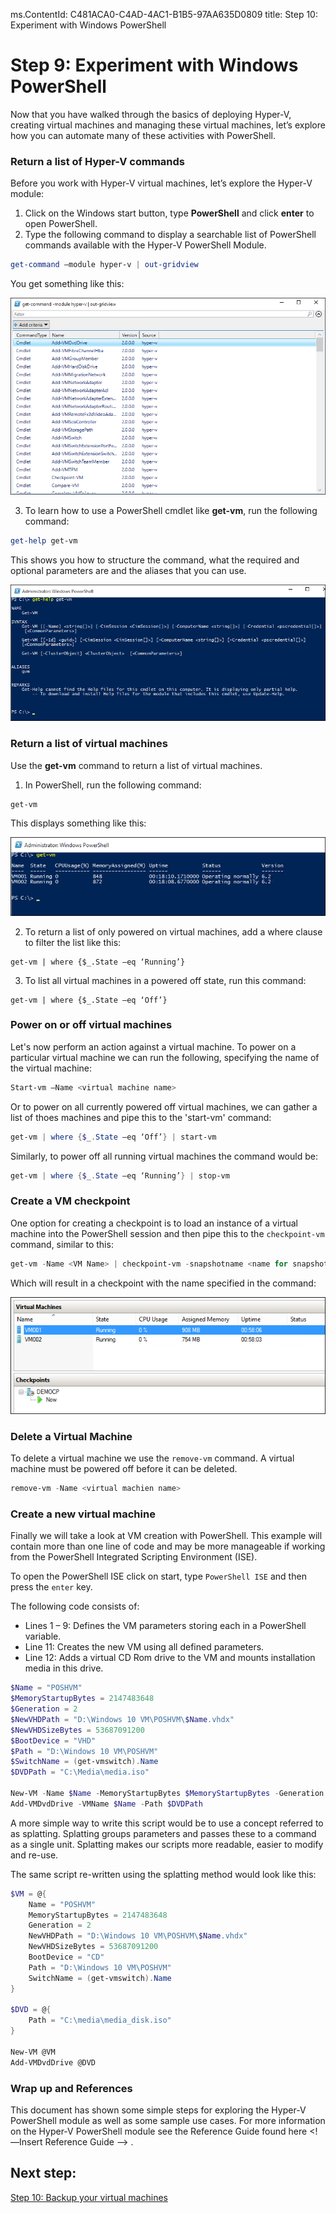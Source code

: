 ms.ContentId: C481ACA0-C4AD-4AC1-B1B5-97AA635D0809
title: Step 10: Experiment with Windows PowerShell

# Step 9: Experiment with Windows PowerShell

Now that you have walked through the basics of deploying Hyper-V, creating virtual machines and managing these virtual machines, let’s explore how you can automate many of these activities with PowerShell.

### Return a list of Hyper-V commands
Before you work with Hyper-V virtual machines, let’s explore the Hyper-V module:
1.	Click on the Windows start button, type **PowerShell** and click **enter** to open PowerShell.
2.	Type the following command to display a searchable list of PowerShell commands available with the Hyper-V PowerShell Module.

 ```powershell
get-command –module hyper-v | out-gridview
```
  You get something like this: <!--I'd crop this screenshot to make it shorter and get rid of the whitespace on the left. You only need enough to get the point across. They don't need to see everything..-->

  ![](media\command_grid.png)

3. To learn how to use a PowerShell cmdlet like **get-vm**, run the following command:

  ```powershell
get-help get-vm
```
 This shows you how to structure the command, what the required and optional parameters are and the aliases that you can use.

 ![](media\get_help.png)


### Return a list of virtual machines

Use the **get-vm** command to return a list of virtual machines.
1. In PowerShell, run the following command:
 
 ```powershell
get-vm
```
 This displays something like this:

 ![](media\get_vm.png)

2. To return a list of only powered on virtual machines, add a where clause to filter the list like this:
  ``` 
get-vm | where {$_.State –eq ‘Running’}
```
3.  To list all virtual machines in a powered off state, run this command:
  ``` 
get-vm | where {$_.State –eq ‘Off’}
```

### Power on or off virtual machines

Let's now perform an action against a virtual machine. To power on a particular virtual machine we can run the following, specifying the name of the virtual machine:
```powershell
Start-vm –Name <virtual machine name>
```

Or to power on all currently powered off virtual machines, we can gather a list of thoes machines and pipe this to the 'start-vm' command:
```powershell
get-vm | where {$_.State –eq ‘Off’} | start-vm
```

Similarly, to power off all running virtual machines the command would be:
```powershell
get-vm | where {$_.State –eq ‘Running’} | stop-vm
```

### Create a VM checkpoint

One option for creating a checkpoint is to load an instance of a virtual machine into the PowerShell session and then pipe this to the `checkpoint-vm` command, similar to this:
```powershell
get-vm -Name <VM Name> | checkpoint-vm -snapshotname <name for snapshot>
```
Which will result in a checkpoint with the name specified in the command:
 
 ![](media\POSH_CP2.png) 

### Delete a Virtual Machine 

To delete a virtual machine we use the `remove-vm` command. A virtual machine must be powered off before it can be deleted.
```powershell
remove-vm -Name <virtual machien name>
```

### Create a new virtual machine

Finally we will take a look at VM creation with PowerShell. This example will contain more than one line of code and may be more manageable if working from the PowerShell Integrated Scripting Environment (ISE).

To open the PowerShell ISE click on start, type `PowerShell ISE` and then press the `enter` key.

The following code consists of:

- Lines 1 – 9: Defines the VM parameters storing each in a PowerShell variable.
- Line 11: Creates the new VM using all defined parameters.
- Line 12: Adds a virtual CD Rom drive to the VM and mounts installation media in this drive.

```powershell
$Name = "POSHVM"
$MemoryStartupBytes = 2147483648
$Generation = 2
$NewVHDPath = "D:\Windows 10 VM\POSHVM\$Name.vhdx"
$NewVHDSizeBytes = 53687091200
$BootDevice = "VHD"
$Path = "D:\Windows 10 VM\POSHVM"
$SwitchName = (get-vmswitch).Name
$DVDPath = "C:\Media\media.iso"

New-VM -Name $Name -MemoryStartupBytes $MemoryStartupBytes -Generation $Generation -NewVHDPath $NewVHDPath -NewVHDSizeBytes $NewVHDSizeBytes -BootDevice $BootDevice -SwitchName $SwitchName -Path $Path 
Add-VMDvdDrive -VMName $Name -Path $DVDPath
```
A more simple way to write this script would be to use a concept referred to as splatting. Splatting groups parameters and passes these to a command as a single unit. Splatting makes our scripts more readable, easier to modify and re-use.

The same script re-written using the splatting method would look like this:   

```powershell
$VM = @{
    Name = "POSHVM"
    MemoryStartupBytes = 2147483648
    Generation = 2
    NewVHDPath = "D:\Windows 10 VM\POSHVM\$Name.vhdx"
    NewVHDSizeBytes = 53687091200
    BootDevice = "CD"
    Path = "D:\Windows 10 VM\POSHVM"
    SwitchName = (get-vmswitch).Name
}

$DVD = @{
    Path = "C:\media\media_disk.iso"
}

New-VM @VM
Add-VMDvdDrive @DVD
```

### Wrap up and References

This document has shown some simple steps for exploring the Hyper-V PowerShell module as well as some sample use cases. For more information on the Hyper-V PowerShell module see the Reference Guide found here <!—Insert Reference Guide --> .  
  
## Next step: ##
[Step 10: Backup your virtual machines](step10.md)


